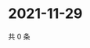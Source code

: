 # 2021-11-29

共 0 条

<!-- BEGIN WEIBO -->
<!-- 最后更新时间 Mon Nov 29 2021 10:27:09 GMT+0800 (China Standard Time) -->

<!-- END WEIBO -->
